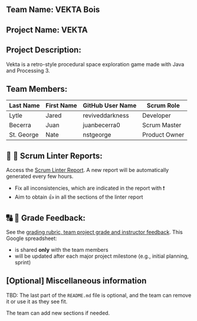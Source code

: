 ## Team Name: VEKTA Bois

## Project Name: VEKTA

## Project Description:
Vekta is a retro-style procedural space exploration game made with Java and Processing 3.

## Team Members:

Last Name       | First Name      | GitHub User Name     | Scrum Role
--------------- | --------------- | -------------------- | ---------------
Lytle           | Jared           | reviveddarkness      | Developer
Becerra         | Juan            | juanbecerra0         | Scrum Master
St. George      | Nate            | nstgeorge            | Product Owner 

## :eyes: :memo: Scrum Linter Reports:
Access the [Scrum Linter Report](http://cs.boisestate.edu/~bdit/ScrumLinter/CS471F20ScrumLinterReports/CS471-F20-Team16_oGvv2wlRhfv8y0XlOLyIYUmPmwdbhPYe34kw1nN1/). A new report will be automatically generated every few hours.
- Fix all inconsistencies, which are indicated in the report with :heavy_exclamation_mark:
- Aim to obtain :thumbsup: in all the sections of the linter report

## :capital_abcd: :mega: Grade Feedback:
See the [grading rubric, team project grade and instructor feedback](https://docs.google.com/spreadsheets/d/1BIPCubrIOaV_vDfekUT-mahBOSUPFhTn5mocP2YGAUM/edit?usp=sharing). This Google spreadsheet:
- is shared **only** with the team members
- will be updated after each major project milestone (e.g., initial planning, sprint)

## [Optional] Miscellaneous information
TBD: The last part of the `README.md` file is optional, and the team can remove it or use it as they see fit.

The team can add new sections if needed.
